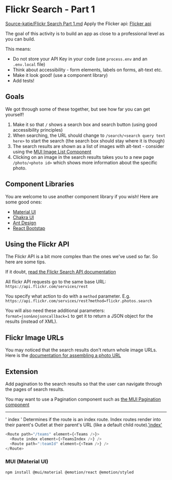 
# Flickr Search - Part 1
[Source-katie/Flickr Search Part 1.md](https://gist.git.generalassemb.ly/katie/36bfce0b5eca10af859ea99ecd0f5a55)
Apply the Flicker api: [Flicker api](https://www.flickr.com/services/apps/create/apply)

The goal of this activity is to build an app as close to a professional level as you can build.

This means:
 - Do not store your API Key in your code (use `process.env` and an `.env.local` file)
 - Think about accessibility - form elements, labels on forms, alt-text etc.
 - Make it look good! (use a component library)
 - Add tests!

## Goals

We got through some of these together, but see how far you can get yourself!

1. Make it so that `/` shows a search box and search button (using good accessibility principles)
2. When searching, the URL should change to `/search/<search query text here>` to start the search (the search box should stay where it is though)
3. The search results are shown as a list of images with alt-text - consider using the [MUI Image List Component](https://mui.com/material-ui/react-image-list/)
4. Clicking on an image in the search results takes you to a new page `/photo/<photo id>` which shows more information about the specific photo.

## Component Libraries

You are welcome to use another component library if you wish! Here are some good ones:
 - [Material UI](https://mui.com/)
 - [Chakra UI](https://chakra-ui.com/)
 - [Ant Design](https://ant.design/)
 - [React Bootstap](https://react-bootstrap.github.io/)

## Using the Flickr API

The Flickr API is a bit more complex than the ones we've used so far. So here are some tips.

If it doubt, [read the Flickr Search API documentation](https://www.flickr.com/services/api/flickr.photos.search.html)

All flickr API requests go to the same base URL: `https://api.flickr.com/services/rest`

You specify what action to do with a `method` parameter. E.g. `https://api.flickr.com/services/rest?method=flickr.photos.search`

You will also need these additional parameters: `format=json&nojsoncallback=1` to get it to return a JSON object for the results (instead of XML).

## Flickr Image URLs

You may noticed that the search results don't return whole image URLs. Here is the [documentation for assembling a photo URL](https://www.flickr.com/services/api/misc.urls.html)

## Extension

Add pagination to the search results so that the user can navigate through the pages of search results.

You may want to use a Pagination component such as [the MUI Pagination component](https://mui.com/material-ui/react-pagination/)


----
' index ' 
Determines if the route is an index route. Index routes render into their parent's Outlet at their parent's URL (like a default child route).['index'](https://reactrouter.com/en/main/route/route#index)
```javascript
<Route path="/teams" element={<Teams />}>
  <Route index element={<TeamsIndex />} />
  <Route path=":teamId" element={<Team />} />
</Route>
```


### MUI (Material UI)
```bash
npm install @mui/material @emotion/react @emotion/styled
```